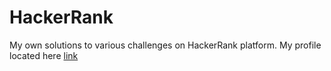 # HackerRank
My own solutions to various challenges on HackerRank platform. My profile located here [link](https://www.hackerrank.com/buddhistas)
